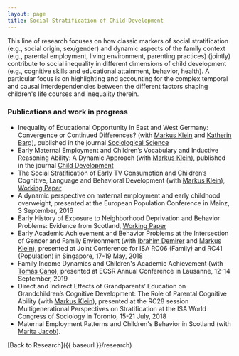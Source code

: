 ```yaml
---
layout: page
title: Social Stratification of Child Development
---
```


This line of research focuses on how classic markers of social stratification (e.g., social origin, sex/gender) and dynamic aspects of the family context (e.g., parental employment, living environment, parenting practices) (jointly) contribute to social inequality in different dimensions of child development (e.g., cognitive skills and educational attainment, behavior, health). A particular focus is on highlighting and accounting for the complex temporal and causal interdependencies between the different factors shaping children's life courses and inequality therein.

### Publications and work in progress
* Inequality of Educational Opportunity in East and West Germany: Convergence or Continued Differences? (with [Markus Klein](https://markusklein.co.uk/) and [Katherin Barg](https://socialsciences.exeter.ac.uk/education/staff/index.php?web_id=katherin_barg)), published in the journal [Sociological Science](https://doi.org/10.15195/v6.a1)
* Early Maternal Employment and Children’s Vocabulary and Inductive Reasoning Ability: A Dynamic Approach (with [Markus Klein](https://markusklein.co.uk/)), published in the journal [Child Development](http://onlinelibrary.wiley.com/doi/10.1111/cdev.12796/abstract)
* The Social Stratification of Early TV Consumption and Children’s Cognitive, Language and Behavioral Development (with [Markus Klein](https://markusklein.co.uk/)), [Working Paper](https://www.lifecoursecentre.org.au/wp-content/uploads/2018/06/2018-06-LCC-Working-Paper-Kuhhirt-Klein.pdf)
* A dynamic perspective on maternal employment and early childhood overweight, presented at the European Population Conference in Mainz, 3 September, 2016
* Early History of Exposure to Neighborhood Deprivation and Behavior Problems: Evidence from Scotland, [Working Paper](https://mfr.osf.io/render?url=https://osf.io/bj3fu/?action=download%26mode=render)
* Early Academic Achievement and Behavior Problems at the Intersection of Gender and Family Environment (with [Ibrahim Demirer](http://www.imvr.de/index.php?page=ibrahim-demirer) and [Markus Klein](https://markusklein.co.uk/)), presented at Joint Conference for ISA RC06 (Family) and RC41 (Population) in Singapore, 17-19 May, 2018
* Family Income Dynamics and Children's Academic Achievement (with [Tomás Cano](https://tomascano.eu)), presented at ECSR Annual Conference in Lausanne, 12-14 September, 2019
* Direct and Indirect Effects of Grandparents’ Education on Grandchildren’s Cognitive Development: The Role of Parental Cognitive Ability  (with [Markus Klein](https://markusklein.co.uk/)), presented at the RC28 session Multigenerational Perspectives on Stratification at the ISA World Congress of Sociology in Toronto, 15-21 July, 2018
* Maternal Employment Patterns and Children's Behavior in Scotland (with [Marita Jacob](https://www.iss-wiso.uni-koeln.de/de/institut/personen/j/prof-dr-marita-jacob/)).

[Back to Research]({{ baseurl }}/research)

